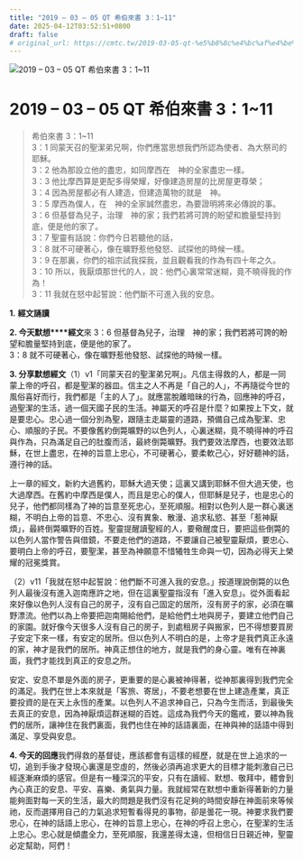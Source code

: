 ```yaml
---
title: "2019 – 03 – 05 QT 希伯來書 3：1~11"
date: 2025-04-12T03:52:51+0800
draft: false
# original_url: https://cmtc.tw/2019-03-05-qt-%e5%b8%8c%e4%bc%af%e4%be%86%e6%9b%b8-3%ef%bc%9a111
---
```


![2019 – 03 – 05 QT 希伯來書 3：1\~11](/images/qt.jpg   "2019 – 03 – 05 QT 希伯來書 3：1\~11")

# 2019 – 03 – 05 QT 希伯來書 3：1\~11

> 希伯來書 3：1\~11  
> 3：1 同蒙天召的聖潔弟兄啊，你們應當思想我們所認為使者、為大祭司的耶穌。  
> 3：2 他為那設立他的盡忠，如同摩西在　神的全家盡忠一樣。  
> 3：3 他比摩西算是更配多得榮耀，好像建造房屋的比房屋更尊榮；  
> 3：4 因為房屋都必有人建造，但建造萬物的就是　神。  
> 3：5 摩西為僕人，在　神的全家誠然盡忠，為要證明將來必傳說的事。  
> 3：6 但基督為兒子，治理　神的家；我們若將可誇的盼望和膽量堅持到底，便是他的家了。  
> 3：7 聖靈有話說：你們今日若聽他的話，  
> 3：8 就不可硬著心，像在曠野惹他發怒、試探他的時候一樣。  
> 3：9 在那裏，你們的祖宗試我探我，並且觀看我的作為有四十年之久。  
> 3：10 所以，我厭煩那世代的人，說：他們心裏常常迷糊，竟不曉得我的作為！  
> 3：11 我就在怒中起誓說：他們斷不可進入我的安息。

**1.** **經文誦讀**

**2. 今天默想****經文**來 3：6 但基督為兒子，治理　神的家；我們若將可誇的盼望和膽量堅持到底，便是他的家了。  
3：8 就不可硬著心，像在曠野惹他發怒、試探他的時候一樣。

**3. 分享默想經文**（1）v1「同蒙天召的聖潔弟兄啊」。凡信主得救的人，都是一同蒙上帝的呼召，都是聖潔的器皿。信主之人不再是「自己的人」，不再隨從今世的風俗喜好而行，我們都是「主的人了」。就應當脫離暗昧的行為，回應神的呼召，過聖潔的生活，過一個天國子民的生活。神屬天的呼召是什麼？如果按上下文，就是要忠心。忠心過一個分別為聖，跟隨主走屬靈的道路，預備自己成為聖潔、忠心、順服的子民。不要像舊約倒斃曠野的以色列人，心裏迷糊，竟不曉得神的呼召與作為，只為滿足自己的肚腹而活，最終倒斃曠野。我們要效法摩西，也要效法耶穌，在世上盡忠，在神的旨意上忠心，不可硬著心，要柔軟己心，好好聽神的話，遵行神的話。

上一章的經文，新約大過舊約，耶穌大過天使；這裏又講到耶穌不但大過天使，也大過摩西。在舊約中摩西是僕人，而且是忠心的僕人，但耶穌是兒子，也是忠心的兒子，他們都同樣為了神的旨意至死忠心，至死順服。相對以色列人是一群心裏迷糊，不明白上帝的旨意、不忠心、沒有異象、散漫、追求私慾、甚至「惹神厭煩」，最終倒斃曠野的百姓。聖靈提醒讀聖經的人，要儆醒度日，要把這些倒斃的以色列人當作警告與借鏡，不要走他們的道路，不要讓自己被聖靈厭煩，要忠心、要明白上帝的呼召，要聖潔，甚至為神願意不惜犧牲生命與一切，因為必得天上榮耀的冠冕獎賞。

（2）v11「我就在怒中起誓說：他們斷不可進入我的安息。」按道理說倒斃的以色列人最後沒有進入迦南應許之地，但在這裏聖靈指沒有「進入安息」。從外面看起來好像以色列人沒有自己的房子，沒有自己固定的居所，沒有房子的家，必須在曠野漂流。他們以為上帝要把迦南賜給他們，是給他們土地與房子，要建立他們自己的家園。就好像今天很多人沒有自己的房子，到處租房子與搬家，巴不得想要買房子安定下來一樣，有安定的居所。但以色列人不明白的是，上帝才是我們真正永遠的家，神才是我們的居所。神真正想住的地方，就是我們的身心靈。唯有在神裏面，我們才能找到真正的安息之所。

安定、安息不單是外面的房子，更重要的是心裏被神得著，從神那裏得到我們完全的滿足。我們在世上本來就是「客旅、寄居」，不要老想要在世上建造產業，真正要投資的是在天上永恆的產業。以色列人不追求神自己，只為今生而活，到最後失去真正的安息，因為神厭煩這群迷糊的百姓。這成為我們今天的鑑戒，要以神為我們的居所，讓神住在我們裏面，我們也住在神的話語裏面，在神與神的話語中得到滿足、享受與安息。

**4. 今天的回應**我們得救的基督徒，應該都會有這樣的經歷，就是在世上追求的一切，追到手後才發現心裏還是空虛的，然後必須再追求更大的目標才能刺激自己已經逐漸麻煩的感官。但是有一種深沉的平安，只有在讀經、默想、敬拜中，體會到內心真正的安息、平安、喜樂、勇氣與力量。我就經常在默想中重新得著新的力量能夠面對每一天的生活，最大的問題是我們沒有花足夠的時間安靜在神面前來等候祂，反而選擇用自己的力氣追求短暫看得見的事物，卻是曇花一現。神要求我們要忠心，在神的話語上忠心，在神的旨意上忠心，在神的呼召上忠心，在聖潔的生活上忠心。忠心就是傾盡全力，至死順服，我還差得太遠，但相信日日親近神，聖靈必定幫助，阿們！